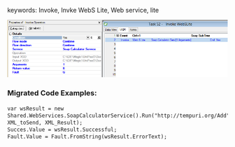 ﻿keywords: Invoke, Invke WebS Lite, Web service, lite

![Invoke W S Lite](InvokeWSLite.png)

### Migrated Code Examples:


```csdiff
var wsResult = new Shared.WebServices.SoapCalculatorService().Run("http://tempuri.org/Add", XML_toSend, XML_Result);
Succes.Value = wsResult.Successful;
Fault.Value = Fault.FromString(wsResult.ErrorText);
```
